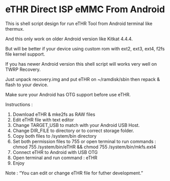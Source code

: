 # eTHR Direct ISP eMMC From Android
This is shell script design for run eTHR Tool from Android terminal like thermux.

And this only work on older Android version like Kitkat 4.4.4.

But will be better if your device using custom rom with ext2, ext3, ext4, f2fs file kernel support.


If you has newer Android version this shell script will works very well on TWRP Recovery.

Just unpack recovery.img and put eTHR on ~/ramdisk/sbin then repack & flash to your device.

Make sure your Android has OTG support before use eTHR.

Instructions :
1. Download eTHR & mke2fs as RAW files
2. Edit eTHR file with text editor
3. Change TARGET_USB to match with your Android USB Host.
4. Change DIR_FILE to directory or to correct storage folder.
5. Copy both files to /system/bin directory
6. Set both permission files to 755 or open terminal to run commands :
   chmod 755 /system/bin/eTHR && chmod 755 /system/bin/mkfs.ext4
7. Connect eTHR to Android with USB OTG
8. Open terminal and run command :
   eTHR
9. Enjoy

Note :
“You can edit or change eTHR file for futher development.”
